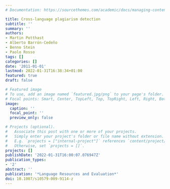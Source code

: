 ```yaml
---
# Documentation: https://sourcethemes.com/academic/docs/managing-content/

title: Cross-language plagiarism detection
subtitle: ''
summary: ''
authors:
- Martin Potthast
- Alberto Barrón-Cedeño
- Benno Stein
- Paolo Rosso
tags: []
categories: []
date: '2011-01-01'
lastmod: 2022-01-31T16:38:34+01:00
featured: true
draft: false

# Featured image
# To use, add an image named `featured.jpg/png` to your page's folder.
# Focal points: Smart, Center, TopLeft, Top, TopRight, Left, Right, BottomLeft, Bottom, BottomRight.
image:
  caption: ''
  focal_point: ''
  preview_only: false

# Projects (optional).
#   Associate this post with one or more of your projects.
#   Simply enter your project's folder or file name without extension.
#   E.g. `projects = ["internal-project"]` references `content/project/deep-learning/index.md`.
#   Otherwise, set `projects = []`.
projects: []
publishDate: '2022-01-31T16:00:07.076947Z'
publication_types:
- '2'
abstract: ''
publication: '*Language Resources and Evaluation*'
doi: 10.1007/s10579-009-9114-z
---
```

